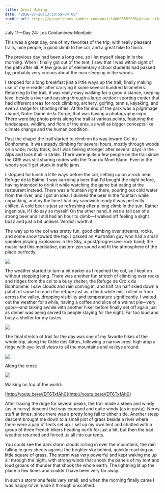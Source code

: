```yaml
---
title: Great Hiking
date: '2016-07-26T13:30:59-04:00'
tumblr_url: https://gravelshoes.tumblr.com/post/148005555095/great-hiking
---
```


July 11—Day 24: Les Contamines-Montjoie

This was a great day, one of my favorites of the trip, with really
pleasant trails, nice people, a good climb to the col, and a great hike
to finish.

The previous day had been a long one, so I let myself sleep in in the
morning. When I finally got out of the tent, I saw that I was within
sight of the path after all. A few groups of elementary school students
had passed by, probably very curious about the man sleeping in the
woods.

I stopped for a long breakfast just a little ways up the trail, finally
making use of my e-reader after carrying it some several hundred
kilometers. Returning to the trail, it was really easy walking for a
good distance, keeping level beside a river and passing through a large
outdoor sporting center that had different areas for rock climbing,
archery, golfing, tennis, kayaking, and even a range for shooting
rifles. At the far end of the park was a pilgrimage chapel, Notre Dame
de la Gorge, that was having a photography expo. There were big photo
prints along the trail at various points, featuring the landscapes,
wildlife, and flora of the area, as well as bigger concepts like climate
change and the human condition.

Past the chapel the trail started to climb on its way toward Col du
Bonhomme. It was steady climbing for several hours, mostly through woods
on a wide, rocky track, but I was feeling stronger after several days in
the Alps and took it all in stride. There were quite a few people on the
trail since the GR5 was still sharing routes with the Tour du Mont
Blanc. Even in the woods you'll get stuck in traffic jams.

I stopped for lunch a little ways before the col, setting up on a rock
near Refuge de la Balme. I was carrying a beer that I'd bought the night
before, having intended to drink it while watching the game but eating
at the restaurant instead. There was a fountain right there, pouring out
cold water from the river, and I got an idea: I dunked the beer in the
fountain while unpacking, and by the time I had my sandwich ready it was
perfectly chilled. A cold beer is just so refreshing after a long climb
in the sun. Rather ingenious, if I do say so myself. On the other hand,
it was a tall can of s strong beer and I still had an hour to climb—I
walked off feeling a slight buzz and just a bit unlevel. Verdict: worth
it.

The way up to the col was pretty fun, good climbing over streams, rocks,
and some snow toward the top. I passed an Australian guy who had a small
speaker playing Explosions in the Sky, a post/progressive-rock band; the
music had this meditative, eastern zen sound and fit the atmosphere of
the place perfectly.

![](https://66.media.tumblr.com/5d3bb849d671c291bdfd21bb8cda7062/tumblr_inline_oapv4gS1AA1uncvcw_1280.jpg)

The weather started to turn a bit darker as I reached the col, so I kept
on without stopping long. There was another fun stretch of climbing over
rocks and ridges from the col to a busy shelter, the Refuge de Croix du
Bonhomme. I saw clouds and rain coming in, and half ran half skied down
a patch of snow to reach the refuge just as a thick white mist rolled in
from across the valley, dropping visibility and temperature
significantly. I waited out the weather for awhile, having a coffee and
slice of a walnut pie—very good—and talking awhile with another hiker
before finally set off again just as dinner was being served to people
staying for the night. Far too loud and busy a shelter for my tastes.

![](https://66.media.tumblr.com/68e2385f8b39197e2d061d012cbd3321/tumblr_inline_oapv57hQ4R1uncvcw_1280.jpg)

The final stretch of trail for the day was one of my favorite hikes of the whole trip, along the Crête des Gittes, following a narrow crest high atop a ridge with eye-level views to all the mountains and valleys around.

![](https://66.media.tumblr.com/a65899049a33192f6ad1a1af44f9b220/tumblr_inline_oapv7omnTm1uncvcw_1280.jpg)

Along the crest:

![](https://66.media.tumblr.com/46c21c1fcd1099b9145ce780be798678/tumblr_inline_oapvacnuPx1uncvcw_1280.jpg)

Walking on top of the world:

[http://youtu.be/eVDT6TxfAh0](http://youtu.be/eVDT6TxfAh0)

After tracing the ridge for several peaks, the trail made a steep and
windy (as in curvy) descent that was exposed and quite windy (as in
gusty). Nervy stuff at times, since there was a pretty long fall to
either side. Another steep descent brought me down to a small plot of
grass beside a river where there were a pair of tents set up. I set up
my own tent and chatted with a group of three French hikers heading
north for just a bit, but then the bad weather returned and forced us
all into our tents.

You could see the dark storm clouds rolling in over the mountains, the
rain falling in grey sheets against the brighter sky behind, quickly
reaching our little square of grass. The storm was very powerful and
kept waking me up all through the night, with strong winds that shook
the panels of my tent and loud groans of thunder that shook the whole
earth. The lightning lit up the place a few times and couldn't have been
very far away.

In such a storm one feels very small, and when the morning finally came
I was happy to've made it through unscathed.

